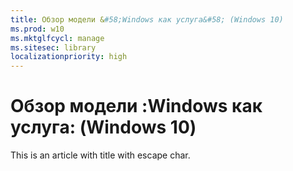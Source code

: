 ```yaml
---
title: Обзор модели &#58;Windows как услуга&#58; (Windows 10)
ms.prod: w10
ms.mktglfcycl: manage
ms.sitesec: library
localizationpriority: high
---
```


# Обзор модели &#58;Windows как услуга&#58; (Windows 10)

This is an article with title with escape char.
